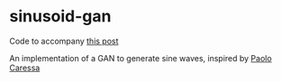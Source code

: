 # sinusoid-gan

Code to accompany [this post](https://emcee21.substack.com/p/worthy-adversary)

An implementation of a GAN to generate sine waves, inspired by [Paolo Caressa](https://www.codemotion.com/magazine/dev-hub/machine-learning-dev/how-to-build-a-gan-in-python/)

